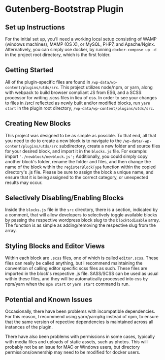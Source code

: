# Gutenberg-Bootstrap Plugin

## Set up Instructions

For the initial set up, you'll need a working local setup consisting of WAMP (windows machines), MAMP (OS X), or MySQL, PHP7, and Apache/Nginx.
Alternatively, you can simply use docker, by running ```docker-compose up -d``` in the project root directory, which is the first folder.

## Getting Started

All of the plugin-specific files are found in ```/wp-data/wp-content/plugins/utds/src```.
This project utilizes node/npm, or yarn, along with webpack to build browser compliant JS from ES6, and a SCSS processor for writing .scss files in lieu of css.
In order to see your changes to files in /src/ reflected as newly built and/or modified blocks, run ```yarn start``` in the plugin root directory, ```/wp-data/wp-content/plugins/utds/src```.

## Creating New Blocks

This project was designed to be as simple as possible. To that end, all that you need to do to create a new block is to navigate to the ```/wp-data/-wp-content/plugins/utds/src``` subdirectory, create a new folder and source files for your desired block, and import it in the ```blocks.js``` file. For example: import ```'./newblock/newblock.js';``` Additionally, you could simply copy another block's folder, rename the folder and files, and then change the name of the block within the ```registerBlockType``` function within the copied directory's .js file. Please be sure to assign the block a unique name, and ensure that it is being assigned to the correct category, or unexpected results may occur.

## Selectively Disabling/Enabling Blocks

Inside the ```blocks.js``` file in the ```src``` directory, there is a section, indicated by a comment, that will allow developers to selectively toggle available blocks by passing the respective wordpress block slug to the ```blocktodisable``` array. The function is as simple as adding/removing the respective slug from the array.

## Styling Blocks and Editor Views

Within each block are ```.scss``` files, one of which is called ```editor.scss```. These files can really be called anything, but I recommend maintaining the convention of calling editor specific scss files as such. These files are imported in the block's respective .js file. SASS/SCSS can be used as usual within these files, and they will be automatically processed into css by npm/yarn when the ```npm start``` or ```yarn start``` command is run.

## Potential and Known Issues

Occasionally, there have been problems with incompatible dependencies. For this reason, I recommend using yarn/yarnpkg instead of npm, to ensure that the same version of repective dependencies is maintained across all instances of the plugin.

There have also been problems with permissions in some cases, typically with media files and uploads of static assets, such as photos. This will probably not be an issue for MAC or Windows users, but directory permissions/ownership may need to be modified for docker users.